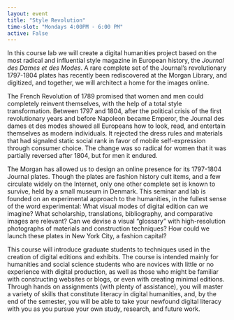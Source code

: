 ```yaml
---
layout: event
title: "Style Revolution"
time-slot: "Mondays 4:00PM - 6:00 PM"
active: False
---
```


In this course lab we will create a digital humanities project based on the most radical and influential style magazine in European history, the *Journal des Dames et des Modes*.  A rare complete set of the Journal’s revolutionary 1797-1804 plates has recently been rediscovered at the Morgan Library, and digitized, and together, we will architect a home for the images online.

The French Revolution of 1789 promised that women and men could completely reinvent themselves, with the help of a total style transformation. Between 1797 and 1804, after the political crisis of the first revolutionary years and before Napoleon became Emperor, the Journal des dames et des modes showed all Europeans how to look, read, and entertain themselves as modern individuals. It rejected the dress rules and materials that had signaled static social rank in favor of mobile self-expression through consumer choice. The change was so radical for women that it was partially reversed after 1804, but for men it endured. 

The Morgan has allowed us to design an online presence for its 1797-1804 Journal plates. Though the plates are fashion history cult items, and a few circulate widely on the Internet, only one other complete set is known to survive, held by a small museum in Denmark.  This seminar and lab is founded on an experimental approach to the humanities, in the fullest sense of the word experimental:  What visual modes of digital edition can we imagine? What scholarship, translations, bibliography, and comparative images are relevant? Can we devise a visual “glossary” with high-resolution photographs of materials and construction techniques?  How could we launch these plates in New York City, a fashion capital?

This course will introduce graduate students to techniques used in the creation of digital editions and exhibits. The course is intended mainly for humanities and social science students who are novices with little or no experience with digital production, as well as those who might be familiar with constructing websites or blogs, or even with creating minimal editions. Through hands on assignments (with plenty of assistance), you will master a variety of skills that constitute literacy in digital humanities, and, by the end of the semester, you will be able to take your newfound digital literacy with you as you pursue your own study, research, and future work.
